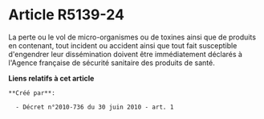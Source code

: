 # Article R5139-24

La perte ou le vol de micro-organismes ou de toxines ainsi que de produits en contenant, tout incident ou accident ainsi que
tout fait susceptible d'engendrer leur dissémination doivent être immédiatement déclarés à l'Agence française de sécurité
sanitaire des produits de santé.

**Liens relatifs à cet article**

	**Créé par**:

	  - Décret n°2010-736 du 30 juin 2010 - art. 1
